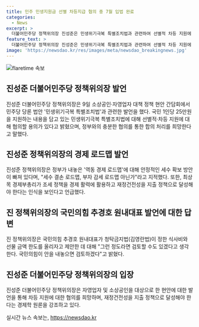 ```yaml
---
title: 민주 민생지원금 선별 차등지급 협의 중 7월 입법 완료
categories:
  - News
excerpt: >
  더불어민주당 정책위의장 진성준은 민생위기극복 특별조치법과 관련하여 선별적 차등 지원에 대해 협의할 용의가 있다고 밝혔다. 정부의 역동 경제 로드맵에 대해 안정적인 세수 확보 방안이 부족하다고 지적하며, 경제를 활력하기 위한 정책에 대한 강한 입장을 내비쳤다. 또한, 국민의힘이 제안한 청탁금지법의 식사비와 선물 한도 올리기 제안에 대해서는 검토할 수도 있다고 밝혔다.
feature_text: >
  더불어민주당 정책위의장 진성준은 민생위기극복 특별조치법과 관련하여 선별적 차등 지원에 대해 협의할 용의가 있다고 밝혔다. 정부의 역동 경제 로드맵에 대해 안정적인 세수 확보 방안이 부족하다고 지적하며, 경제를 활력하기 위한 정책에 대한 강한 입장을 내비쳤다. 또한, 국민의힘이 제안한 청탁금지법의 식사비와 선물 한도 올리기 제안에 대해서는 검토할 수도 있다고 밝혔다.
image: 'https://newsdao.kr/res/images/meta/newsdao_breakingnews.jpg'
---
```


<p><img src="https://newsdao.kr/res/images/meta/newsdao_breakingnews.jpg" alt="flaretime 속보" /></p>

<h2 data-ke-size="size26">진성준 더불어민주당 정책위의장 발언</h2>

<p data-ke-size="size16">진성준 더불어민주당 정책위의장은 9일 소상공인·자영업자 대책 정책 현안 간담회에서 민주당 당론 법안 '민생위기극복 특별조치법'과 관련한 발언을 했다.  국민 1인당 25만원을 지원하는 내용을 담고 있는 민생위기극복 특별조치법에 대해 선별적·차등 지원에 대해 협의할 용의가 있다고 밝혔으며, 정부와의 충분한 협의를 통한 합의 처리를 희망한다고 말했다.</p>

<h2 data-ke-size="size26">진성준 정책위의장의 경제 로드맵 발언</h2>

<p data-ke-size="size16">진성준 정책위의장은 정부가 내놓은 '역동 경제 로드맵'에 대해 안정적인 세수 확보 방안이 빠져 있다며, "세수 결손 로드맵, 부자 감세 로드맵 아닌가"라고 지적했다. 또한, 최상목 경제부총리가 조세 정책을 경제 활력에 활용하고 재정건전성을 지출 정책으로 달성해야 한다는 인식을 보인다고 언급했다.</p>

<h2 data-ke-size="size26">진 정책위의장의 국민의힘 추경호 원내대표 발언에 대한 답변</h2>

<p data-ke-size="size16">진 정책위의장은 국민의힘 추경호 원내대표가 청탁금지법(김영란법)이 정한 식사비와 선물 금액 한도를 올리자고 제안한 데 대해 "그런 정도라면 검토할 수도 있겠다고 생각한다. 국민의힘이 안을 내놓으면 검토하겠다"고 밝혔다.</p>

<h2 data-ke-size="size26">진성준 더불어민주당 정책위의장의 입장</h2>

<p data-ke-size="size16">진성준 더불어민주당 정책위의장은 자영업자 및 소상공인을 대상으로 한 현안에 대한 발언을 통해 차등 지원에 대한 협의를 희망하며, 재정건전성을 지출 정책으로 달성해야 한다는 경제학 원론을 강조하고 있다.</p>
실시간 뉴스 속보는, <a href="https://newsdao.kr" rel="dofollow">https://newsdao.kr</a>


